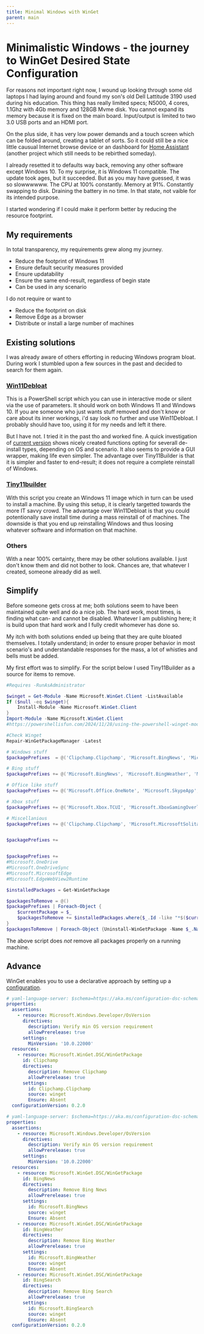```yaml
---
title: Minimal Windows with WinGet
parent: main
---
```


# Minimalistic Windows - the journey to WinGet Desired State Configuration

For reasons not important right now, I wound up looking through some old laptops I had laying around and found my son's old Dell Lattitude 3190 used during his education. This thing has really limited specs; N5000, 4 cores, 1.1Ghz with 4Gb memory and 128GB Mvme disk. You cannot expand its memory because it is fixed on the main board. Input/output is limited to two 3.0 USB ports and an HDMI port.

On the plus side, it has very low power demands and a touch screen which can be folded around, creating a tablet of sorts. So it could still be a nice little causual Internet browse device or an dashboard for [Home Assistant](https://www.home-assistant.io/) (another project which still needs to be rebirthed someday).

I already resetted it to defaults way back, removing any other software except Windows 10. To my surprise, it is Windows 11 compatible. The update took ages, but it succeeded. But as you may have guessed, it was so slowwwwww. The CPU at 100% constantly. Memory at 91%. Constantly swapping to disk. Draining the battery in no time. In that state, not vaible for its intended purpose.

I started wondering if I could make it perform better by reducing the resource footprint.

## My requirements

In total transparency, my requirements grew along my journey.

- Reduce the footprint of Windows 11
- Ensure default security measures provided
- Ensure updatability
- Ensure the same end-result, regardless of begin state
- Can be used in any scenario

I do not require or want to

- Reduce the footprint on disk
- Remove Edge as a browser
- Distribute or install a large number of machines

## Existing solutions

I was already aware of others efforting in reducing Windows program bloat. During work I stumbled upon a few sources in the past and decided to search for them again. 

### [Win11Debloat](https://github.com/Raphire/Win11Debloat)

This is a PowerShell script which you can use in interactive mode or silent via the use of parameters. It should work on both Windows 11 and Windows 10. If you are someone who just wants stuff removed and don't know or care about its inner workings, i'd say look no further and use Win11Debloat. I probably should have too, using it for my needs and left it there.

But I have not. I tried it in the past tho and worked fine. A quick investigation of [current version](https://github.com/Raphire/Win11Debloat/blob/c25dcb298bf0d765693fa5103103006bdf558668/Win11Debloat.ps1) shows nicely created functions opting for severall de-install types, depending on OS and scenario. It also seems to provide a GUI wrapper, making life even simpler. The advantage over Tiny11Builder is that it is simpler and faster to end-result; it does not require a complete reinstall of Windows.

### [Tiny11builder](https://github.com/ntdevlabs/tiny11builder)

With this script you create an Windows 11 image which in turn can be used to install a machine. By using this setup, it is clearly targetted towards the more IT savvy crowd. The advantage over Win11Debloat is that you could potentionally save install time during a mass reinstall of of machines. The downside is that you end up reinstalling Windows and thus loosing whatever software and information on that machine.

### Others

With a near 100% certainty, there may be other solutions available. I just don't know them and did not bother to look. Chances are, that whatever I created, someone already did as well.

## Simplify 

Before someone gets cross at me; both solutions seem to have been maintained quite well and do a nice job. The hard work, most times, is finding what can- and cannot be disabled. Whatever I am publishing here; it is build upon that hard work and I fully credit whomever has done so. 

My itch with both solutions ended up being that they are quite bloated themselves. I totally understand; in order to ensure proper behavior in most scenario's and understandable responses for the mass, a lot of whistles and bells must be added.

My first effort was to simplify. For the script below I used Tiny11Builder as a source for items to remove. 

``` PowerShell
#Requires -RunAsAdministrator

$winget = Get-Module -Name Microsoft.WinGet.Client -ListAvailable
If ($null -eq $winget){
    Install-Module -Name Microsoft.WinGet.Client
}
Import-Module -Name Microsoft.WinGet.Client
#https://powershellisfun.com/2024/11/28/using-the-powershell-winget-module/

#Check Winget
Repair-WinGetPackageManager -Latest

# Windows stuff
$packagePrefixes  = @('Clipchamp.Clipchamp', 'Microsoft.BingNews', 'Microsoft.BingWeather', 'Microsoft.GamingApp', 'Microsoft.GetHelp', 'Microsoft.Getstarted', 'Microsoft.MicrosoftOfficeHub', 'Microsoft.MicrosoftSolitaireCollection', 'Microsoft.People', 'Microsoft.PowerAutomateDesktop', 'Microsoft.Todos', 'Microsoft.WindowsAlarms', 'microsoft.windowscommunicationsapps', 'Microsoft.WindowsFeedbackHub', 'Microsoft.WindowsMaps', 'Microsoft.WindowsSoundRecorder', 'Microsoft.Xbox.TCUI', 'Microsoft.XboxGamingOverlay', 'Microsoft.XboxGameOverlay', 'Microsoft.XboxSpeechToTextOverlay', 'Microsoft.YourPhone', 'Microsoft.ZuneMusic', 'Microsoft.ZuneVideo', 'MicrosoftCorporationII.MicrosoftFamily', 'MicrosoftCorporationII.QuickAssist', 'MicrosoftTeams', 'Microsoft.549981C3F5F10')

# Bing stuff
$packagePrefixes += @('Microsoft.BingNews', 'Microsoft.BingWeather', 'Microsoft.BingSearch')

# Office like stuff
$packagePrefixes += @('Microsoft.Office.OneNote', 'Microsoft.SkypeApp','Microsoft.549981C3F5F10', 'Microsoft.BingSearch', 'Microsoft.Teams.Free', 'Microsoft.DevHome','Microsoft.XboxAp','Microsoft.XboxIdentityProvider','Microsoft.MixedReality','Microsoft.OutlookForWindows')

# Xbox stuff
$packagePrefixes += @('Microsoft.Xbox.TCUI', 'Microsoft.XboxGamingOverlay', 'Microsoft.XboxGameOverlay', 'Microsoft.XboxSpeechToTextOverlay', 'Microsoft.XboxAp','Microsoft.XboxIdentityProvider')

# Miscellanious
$packagePrefixes += @('Clipchamp.Clipchamp', 'Microsoft.MicrosoftSolitaireCollection', 'Microsoft.PowerAutomateDesktop', 'Microsoft.Todos', 'Microsoft.YourPhone', 'MicrosoftTeams', 'Microsoft.Teams.Free', 'Microsoft.SkypeApp', 'Microsoft.MixedReality')


$packagePrefixes +=


$packagePrefixes += 
#Microsoft.OneDrive
#Microsoft.OneDriveSync
#Microsoft.MicrosoftEdge
#Microsoft.EdgeWebView2Runtime

$installedPackages = Get-WinGetPackage

$packagesToRemove = @()
$packagePrefixes | Foreach-Object { 
    $currentPackage = $_ 
    $packagesToRemove += $installedPackages.where{$_.Id -like "*$($currentPackage)*"}
}
$packagesToRemove | Foreach-Object {Uninstall-WinGetPackage -Name $_.Name -Force}


```

The above script does *not* remove all packages properly on a running machine. 

## Advance

WinGet enables you to use a declarative approach by setting up a [configuration](https://learn.microsoft.com/en-us/windows/package-manager/configuration/). 

```YAML
# yaml-language-server: $schema=https://aka.ms/configuration-dsc-schema/0.2
properties:
  assertions:
    - resource: Microsoft.Windows.Developer/OsVersion
      directives:
        description: Verify min OS version requirement
        allowPrerelease: true
      settings:
        MinVersion: '10.0.22000'
  resources:
    - resource: Microsoft.WinGet.DSC/WinGetPackage
      id: Clipchamp
      directives:
        description: Remove Clipchamp
        allowPrerelease: true
      settings:
        id: Clipchamp.Clipchamp
        source: winget
        Ensure: Absent
  configurationVersion: 0.2.0
```


```YAML
# yaml-language-server: $schema=https://aka.ms/configuration-dsc-schema/0.2
properties:
  assertions:
    - resource: Microsoft.Windows.Developer/OsVersion
      directives:
        description: Verify min OS version requirement
        allowPrerelease: true
      settings:
        MinVersion: '10.0.22000'
  resources:
    - resource: Microsoft.WinGet.DSC/WinGetPackage
      id: BingNews
      directives:
        description: Remove Bing News
        allowPrerelease: true
      settings:
        id: Microsoft.BingNews
        source: winget
        Ensure: Absent
    - resource: Microsoft.WinGet.DSC/WinGetPackage
      id: BingWeather
      directives:
        description: Remove Bing Weather
        allowPrerelease: true
      settings:
        id: Microsoft.BingWeather
        source: winget
        Ensure: Absent
    - resource: Microsoft.WinGet.DSC/WinGetPackage
      id: BingSearch
      directives:
        description: Remove Bing Search
        allowPrerelease: true
      settings:
        id: Microsoft.BingSearch
        source: winget
        Ensure: Absent
  configurationVersion: 0.2.0
```